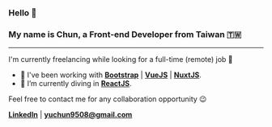 ### Hello 👋 
### My name is Chun, a Front-end Developer from Taiwan 🇹🇼 
---

<!--
**yuchun9508/yuchun9508** is a ✨ _special_ ✨ repository because its `README.md` (this file) appears on your GitHub profile.

Here are some ideas to get you started:

- 🔭 I’m currently working on ...
- 🌱 I’m currently learning ...
- 👯 I’m looking to collaborate on ...
- 🤔 I’m looking for help with ...
- 💬 Ask me about ...
- 📫 How to reach me: ...
- 😄 Pronouns: ...
- ⚡ Fun fact: ...
-->

I'm currently freelancing while looking for a full-time (remote) job 🙂 

- 🔭 I've been working with **[Bootstrap](https://getbootstrap.com/)** | **[VueJS](https://vuejs.org/)** | **[NuxtJS](https://nuxtjs.org/)**.
- 🌱 I’m currently diving in **[ReactJS](https://reactjs.org/)**.

Feel free to contact me for any collaboration opportunity 😉

**[LinkedIn](https://www.linkedin.com/in/yuchunwu/)** | **<yuchun9508@gmail.com>**
